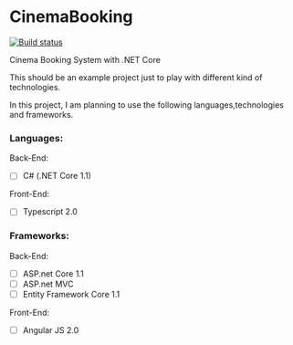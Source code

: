 # CinemaBooking

[![Build status](https://ci.appveyor.com/api/projects/status/jpijlw9v3cj48en0?svg=true)](https://ci.appveyor.com/project/lserafin/cinemabooking)

Cinema Booking System with .NET Core

This should be an example project just to play with different kind of technologies.

In this project, I am planning to use the following languages,technologies and frameworks.

### Languages: 

Back-End:
- [ ] C# (.NET Core 1.1)

Front-End:
- [ ] Typescript 2.0

### Frameworks: 

Back-End:

- [ ] ASP.net Core 1.1
- [ ] ASP.net MVC
- [ ] Entity Framework Core 1.1

Front-End:

- [ ] Angular JS 2.0
